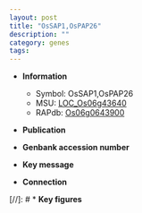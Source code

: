 ```yaml
---
layout: post
title: "OsSAP1,OsPAP26"
description: ""
category: genes
tags: 
---
```


* **Information**  
    + Symbol: OsSAP1,OsPAP26  
    + MSU: [LOC_Os06g43640](http://rice.uga.edu/cgi-bin/ORF_infopage.cgi?orf=LOC_Os06g43640)  
    + RAPdb: [Os06g0643900](http://rapdb.dna.affrc.go.jp/viewer/gbrowse_details/irgsp1?name=Os06g0643900)  

* **Publication**  

* **Genbank accession number**  

* **Key message**  

* **Connection**  

[//]: # * **Key figures**  


